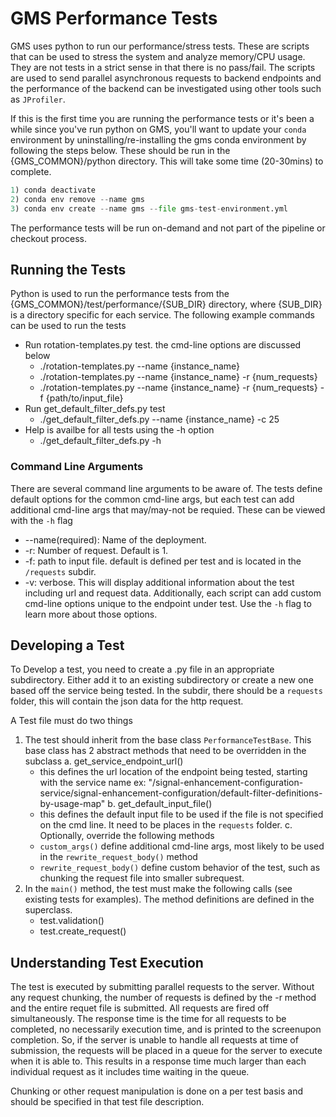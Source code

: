 # GMS Performance Tests
GMS uses python to run our performance/stress tests.  These are scripts that can be used to stress the system and analyze memory/CPU usage.  They are not tests in a strict sense in that there is no pass/fail. The scripts are used to send parallel asynchronous requests to backend endpoints and the performance of the backend can be investigated using other tools such as `JProfiler`.  

If this is the first time you are running the performance tests or it's been a while since you've run python on GMS, you'll want to update your `conda` environment by uninstalling/re-installing the gms conda environment by following the steps below.  These should be run in the {GMS_COMMON}/python directory.  This will take some time (20-30mins) to complete.

```python
1) conda deactivate
2) conda env remove --name gms
3) conda env create --name gms --file gms-test-environment.yml
```
  
The performance tests will be run on-demand and not part of the pipeline or checkout process. 

## Running the Tests
Python is used to run the performance tests from the {GMS_COMMON}/test/performance/{SUB_DIR} directory, where {SUB_DIR} is a directory specific for each service.
The following example commands can be used to run the tests
- Run rotation-templates.py test.  the cmd-line options are discussed below
   * ./rotation-templates.py --name {instance_name}
   * ./rotation-templates.py --name {instance_name} -r {num_requests} 
   * ./rotation-templates.py --name {instance_name} -r {num_requests} -f {path/to/input_file}
- Run get_default_filter_defs.py test
   * ./get_default_filter_defs.py --name {instance_name} -c 25
- Help is availbe for all tests using the -h option
   * ./get_default_filter_defs.py -h

### Command Line Arguments
There are several command line arguments to be aware of.  The tests define default options for the common cmd-line args, but each test can add additional cmd-line args that may/may-not be requied.  These can be viewed with the `-h` flag
* --name(required): Name of the deployment.
* -r: Number of request.  Default is 1.
* -f: path to input file.  default is defined per test and is located in the `/requests` subdir.
* -v: verbose.  This will display additional information about the test including url and request data. 
Additionally, each script can add custom cmd-line options unique to the endpoint under test.  Use the `-h` flag to learn more about those options.

## Developing a Test
To Develop a test, you need to create a .py file in an appropriate subdirectory.
Either add it to an existing subdirectory or create a new one based off the service being tested.
In the subdir, there should be a `requests` folder, this will contain the json data for the http request.

A Test file must do two things
1) The test should inherit from the base class `PerformanceTestBase`. This base class has 2 abstract methods that need to be overridden in the subclass
   a. get_service_endpoint_url()
   - this defines the url location of the endpoint being tested, starting with the service name
     ex: "/signal-enhancement-configuration-service/signal-enhancement-configuration/default-filter-definitions-by-usage-map"
   b. get_default_input_file()
   - this defines the default input file to be used if the file is not specified on the cmd line.  It need to be places in the `requests` folder.
   c. Optionally, override the following methods
   - `custom_args()`
      define additional cmd-line args, most likely to be used in the `rewrite_request_body()` method
   - `rewrite_request_body()`
      define custom behavior of the test, such as chunking the request file into smaller subrequest.
2) In the `main()` method, the test must make the following calls (see existing tests for examples).  The method definitions are defined in the superclass.
   - test.validation()
   - test.create_request()
## Understanding Test Execution
The test is executed by submitting parallel requests to the server.  Without any request chunking, the number of requests is defined by the -r method and the entire requet file is submitted.  All requests are fired off simultaneously.  The response time is the time for all requests to be completed, no necessarily execution time, and is printed to the screenupon completion.  So, if the server is unable to handle all requests at time of submission, the requests will be placed in a queue for the server to execute when it is able to.  This results in a response time much larger than each individual request as it includes time waiting in the queue.  
  
Chunking or other request manipulation is done on a per test basis and should be specified in that test file description.
